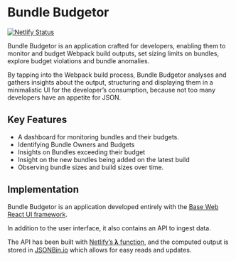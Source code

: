 # Bundle Budgetor
[![Netlify Status](https://api.netlify.com/api/v1/badges/dd1c8192-7930-4d2d-a39a-229225925ac0/deploy-status)](https://app.netlify.com/sites/bundle-budgetor/deploys)

Bundle Budgetor is an application crafted for developers, enabling them to monitor and budget Webpack build outputs, set sizing limits on bundles, explore budget violations and bundle anomalies.

By tapping into the Webpack build process, Bundle Budgetor analyses and gathers insights about the output, structuring and displaying them in a minimalistic UI for the developer’s consumption, because not too many developers have an appetite for JSON.

## Key Features
- A dashboard for monitoring bundles and their budgets.
- Identifying Bundle Owners and Budgets
- Insights on Bundles exceeding their budget
- Insight on the new bundles being added on the latest build
- Observing bundle sizes and build sizes over time.

## Implementation

Bundle Budgetor is an application developed entirely with the [Base Web React UI framework](https://baseweb.design/).

In addition to the user interface, it also contains an API to ingest data.

The API has been built with [Netlify’s 𝛌 function](https://www.netlify.com/products/functions/), and the computed output is stored in [JSONBin.io](https://jsonbin.io/) which allows for easy reads and updates.

